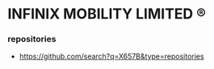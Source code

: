 # INFINIX MOBILITY LIMITED ®

### repositories ###
* https://github.com/search?q=X657B&type=repositories
